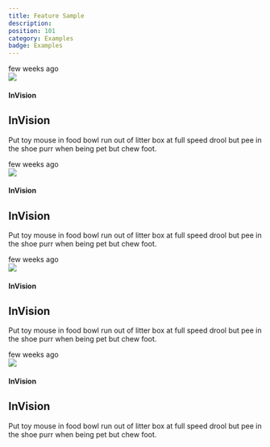 ```yaml
---
title: Feature Sample
description: 
position: 101
category: Examples
badge: Examples
---
```


<div class="grid grid-cols-1 md:grid-cols-2 gap-2 auto-cols-min">
<!-- component -->
<div>
  <div class="max-w-sm rounded-sm border border-gray-200 bg-white shadow-lg">
    <div class="text-right p-4">
      <span class="text-xs text-gray-500 tracking-widest uppercase">few weeks ago</span>
    </div>
    <div class="flex items-center relative mb-10">
      <div class="border-t border-gray-200 z-20 w-full"></div>
      <img src="cloud.svg" class="rounded-full bg-red-400 z-30 p-2 inline-block absolute mx-8 w-12 h-12"/>
    </div>
    <div class="px-8 pb-4">
      <h4 class="text-gray-500 text-sm font-light">InVision</h4>
      <h2 class="text-gray-800 text-xl font-bold">InVision</h2>
      <p class="text-gray-600 text-xs">
        Put toy mouse in food bowl run out of litter box at full speed drool but pee in the shoe purr when being pet but chew foot.
      </p>
    </div>
  </div>
</div>
<div>
  <div class="max-w-sm rounded-sm border border-gray-200 bg-white shadow-lg">
    <div class="text-right p-4">
      <span class="text-xs text-gray-500 tracking-widest uppercase">few weeks ago</span>
    </div>
    <div class="flex items-center relative mb-10">
      <div class="border-t border-gray-200 z-20 w-full"></div>
      <img src="cloud.svg" class="rounded-full bg-red-400 z-30 p-2 inline-block absolute mx-8 w-12 h-12"/>
    </div>
    <div class="px-8 pb-4">
      <h4 class="text-gray-500 text-sm font-light">InVision</h4>
      <h2 class="text-gray-800 text-xl font-bold">InVision</h2>
      <p class="text-gray-600 text-xs">
        Put toy mouse in food bowl run out of litter box at full speed drool but pee in the shoe purr when being pet but chew foot.
      </p>
    </div>
  </div>
</div>
<div>
  <div class="max-w-sm rounded-sm border border-gray-200 bg-white shadow-lg">
    <div class="text-right p-4">
      <span class="text-xs text-gray-500 tracking-widest uppercase">few weeks ago</span>
    </div>
    <div class="flex items-center relative mb-10">
      <div class="border-t border-gray-200 z-20 w-full"></div>
      <img src="cloud.svg" class="rounded-full bg-red-400 z-30 p-2 inline-block absolute mx-8 w-12 h-12"/>
    </div>
    <div class="px-8 pb-4">
      <h4 class="text-gray-500 text-sm font-light">InVision</h4>
      <h2 class="text-gray-800 text-xl font-bold">InVision</h2>
      <p class="text-gray-600 text-xs">
        Put toy mouse in food bowl run out of litter box at full speed drool but pee in the shoe purr when being pet but chew foot.
      </p>
    </div>
  </div>
</div>
<div>
  <div class="max-w-sm rounded-sm border border-gray-200 bg-white shadow-lg">
    <div class="text-right p-4">
      <span class="text-xs text-gray-500 tracking-widest uppercase">few weeks ago</span>
    </div>
    <div class="flex items-center relative mb-10">
      <div class="border-t border-gray-200 z-20 w-full"></div>
      <img src="cloud.svg" class="rounded-full bg-red-400 z-30 p-2 inline-block absolute mx-8 w-12 h-12"/>
    </div>
    <div class="px-8 pb-4">
      <h4 class="text-gray-500 text-sm font-light">InVision</h4>
      <h2 class="text-gray-800 text-xl font-bold">InVision</h2>
      <p class="text-gray-600 text-xs">
        Put toy mouse in food bowl run out of litter box at full speed drool but pee in the shoe purr when being pet but chew foot.
      </p>
    </div>
  </div>
</div>
</div>